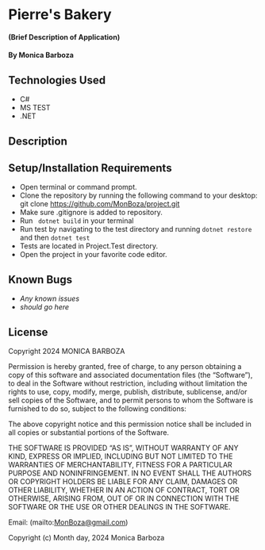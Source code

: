 # Pierre's Bakery

#### (Brief Description of Application)

#### By Monica Barboza

## Technologies Used

* C#
* MS TEST
* .NET


## Description

## Setup/Installation Requirements

* Open terminal or command prompt.
* Clone the repository by running the following command to your desktop: git clone https://github.com/MonBoza/project.git
* Make sure .gitignore is added to repository.
* Run <code> dotnet build</code> in your terminal
* Run test by navigating to the test directory and running <code>dotnet restore</code> and then <code>dotnet test</code>
* Tests are located in Project.Test directory.
* Open the project in your favorite code editor.



## Known Bugs

* _Any known issues_
* _should go here_

## License
Copyright 2024 MONICA BARBOZA

Permission is hereby granted, free of charge, to any person obtaining a copy of this software and associated documentation files (the “Software”), to deal in the Software without restriction, including without limitation the rights to use, copy, modify, merge, publish, distribute, sublicense, and/or sell copies of the Software, and to permit persons to whom the Software is furnished to do so, subject to the following conditions:

The above copyright notice and this permission notice shall be included in all copies or substantial portions of the Software.

THE SOFTWARE IS PROVIDED “AS IS”, WITHOUT WARRANTY OF ANY KIND, EXPRESS OR IMPLIED, INCLUDING BUT NOT LIMITED TO THE WARRANTIES OF MERCHANTABILITY, FITNESS FOR A PARTICULAR PURPOSE AND NONINFRINGEMENT. IN NO EVENT SHALL THE AUTHORS OR COPYRIGHT HOLDERS BE LIABLE FOR ANY CLAIM, DAMAGES OR OTHER LIABILITY, WHETHER IN AN ACTION OF CONTRACT, TORT OR OTHERWISE, ARISING FROM, OUT OF OR IN CONNECTION WITH THE SOFTWARE OR THE USE OR OTHER DEALINGS IN THE SOFTWARE.

Email: (mailto:MonBoza@gmail.com) 

Copyright (c) Month day, 2024 Monica Barboza